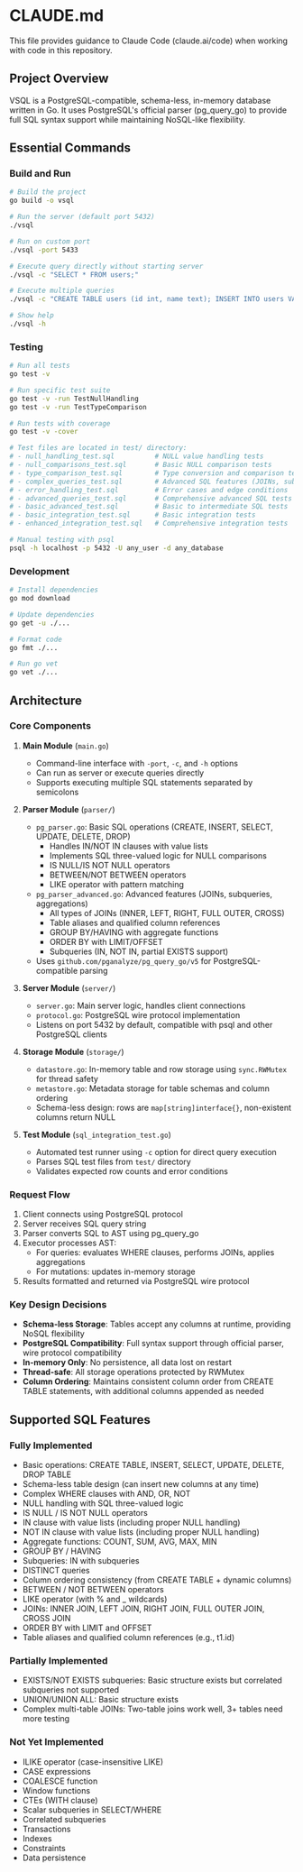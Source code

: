 # CLAUDE.md

This file provides guidance to Claude Code (claude.ai/code) when working with code in this repository.

## Project Overview

VSQL is a PostgreSQL-compatible, schema-less, in-memory database written in Go. It uses PostgreSQL's official parser (pg_query_go) to provide full SQL syntax support while maintaining NoSQL-like flexibility.

## Essential Commands

### Build and Run
```bash
# Build the project
go build -o vsql

# Run the server (default port 5432)
./vsql

# Run on custom port
./vsql -port 5433

# Execute query directly without starting server
./vsql -c "SELECT * FROM users;"

# Execute multiple queries
./vsql -c "CREATE TABLE users (id int, name text); INSERT INTO users VALUES (1, 'Alice');"

# Show help
./vsql -h
```

### Testing
```bash
# Run all tests
go test -v

# Run specific test suite
go test -v -run TestNullHandling
go test -v -run TestTypeComparison

# Run tests with coverage
go test -v -cover

# Test files are located in test/ directory:
# - null_handling_test.sql          # NULL value handling tests
# - null_comparisons_test.sql       # Basic NULL comparison tests
# - type_comparison_test.sql        # Type conversion and comparison tests
# - complex_queries_test.sql        # Advanced SQL features (JOINs, subqueries)
# - error_handling_test.sql         # Error cases and edge conditions
# - advanced_queries_test.sql       # Comprehensive advanced SQL tests
# - basic_advanced_test.sql         # Basic to intermediate SQL tests
# - basic_integration_test.sql      # Basic integration tests
# - enhanced_integration_test.sql   # Comprehensive integration tests

# Manual testing with psql
psql -h localhost -p 5432 -U any_user -d any_database
```

### Development
```bash
# Install dependencies
go mod download

# Update dependencies
go get -u ./...

# Format code
go fmt ./...

# Run go vet
go vet ./...
```

## Architecture

### Core Components

1. **Main Module** (`main.go`)
   - Command-line interface with `-port`, `-c`, and `-h` options
   - Can run as server or execute queries directly
   - Supports executing multiple SQL statements separated by semicolons

2. **Parser Module** (`parser/`)
   - `pg_parser.go`: Basic SQL operations (CREATE, INSERT, SELECT, UPDATE, DELETE, DROP)
     - Handles IN/NOT IN clauses with value lists
     - Implements SQL three-valued logic for NULL comparisons
     - IS NULL/IS NOT NULL operators
     - BETWEEN/NOT BETWEEN operators
     - LIKE operator with pattern matching
   - `pg_parser_advanced.go`: Advanced features (JOINs, subqueries, aggregations)
     - All types of JOINs (INNER, LEFT, RIGHT, FULL OUTER, CROSS)
     - Table aliases and qualified column references
     - GROUP BY/HAVING with aggregate functions
     - ORDER BY with LIMIT/OFFSET
     - Subqueries (IN, NOT IN, partial EXISTS support)
   - Uses `github.com/pganalyze/pg_query_go/v5` for PostgreSQL-compatible parsing

3. **Server Module** (`server/`)
   - `server.go`: Main server logic, handles client connections
   - `protocol.go`: PostgreSQL wire protocol implementation
   - Listens on port 5432 by default, compatible with psql and other PostgreSQL clients

4. **Storage Module** (`storage/`)
   - `datastore.go`: In-memory table and row storage using `sync.RWMutex` for thread safety
   - `metastore.go`: Metadata storage for table schemas and column ordering
   - Schema-less design: rows are `map[string]interface{}`, non-existent columns return NULL

5. **Test Module** (`sql_integration_test.go`)
   - Automated test runner using `-c` option for direct query execution
   - Parses SQL test files from `test/` directory
   - Validates expected row counts and error conditions

### Request Flow

1. Client connects using PostgreSQL protocol
2. Server receives SQL query string
3. Parser converts SQL to AST using pg_query_go
4. Executor processes AST:
   - For queries: evaluates WHERE clauses, performs JOINs, applies aggregations
   - For mutations: updates in-memory storage
5. Results formatted and returned via PostgreSQL wire protocol

### Key Design Decisions

- **Schema-less Storage**: Tables accept any columns at runtime, providing NoSQL flexibility
- **PostgreSQL Compatibility**: Full syntax support through official parser, wire protocol compatibility
- **In-memory Only**: No persistence, all data lost on restart
- **Thread-safe**: All storage operations protected by RWMutex
- **Column Ordering**: Maintains consistent column order from CREATE TABLE statements, with additional columns appended as needed

## Supported SQL Features

### Fully Implemented
- Basic operations: CREATE TABLE, INSERT, SELECT, UPDATE, DELETE, DROP TABLE
- Schema-less table design (can insert new columns at any time)
- Complex WHERE clauses with AND, OR, NOT
- NULL handling with SQL three-valued logic
- IS NULL / IS NOT NULL operators
- IN clause with value lists (including proper NULL handling)
- NOT IN clause with value lists (including proper NULL handling)
- Aggregate functions: COUNT, SUM, AVG, MAX, MIN
- GROUP BY / HAVING
- Subqueries: IN with subqueries
- DISTINCT queries
- Column ordering consistency (from CREATE TABLE + dynamic columns)
- BETWEEN / NOT BETWEEN operators
- LIKE operator (with % and _ wildcards)
- JOINs: INNER JOIN, LEFT JOIN, RIGHT JOIN, FULL OUTER JOIN, CROSS JOIN
- ORDER BY with LIMIT and OFFSET
- Table aliases and qualified column references (e.g., t1.id)

### Partially Implemented
- EXISTS/NOT EXISTS subqueries: Basic structure exists but correlated subqueries not supported
- UNION/UNION ALL: Basic structure exists
- Complex multi-table JOINs: Two-table joins work well, 3+ tables need more testing

### Not Yet Implemented
- ILIKE operator (case-insensitive LIKE)
- CASE expressions
- COALESCE function
- Window functions
- CTEs (WITH clause)
- Scalar subqueries in SELECT/WHERE
- Correlated subqueries
- Transactions
- Indexes
- Constraints
- Data persistence

